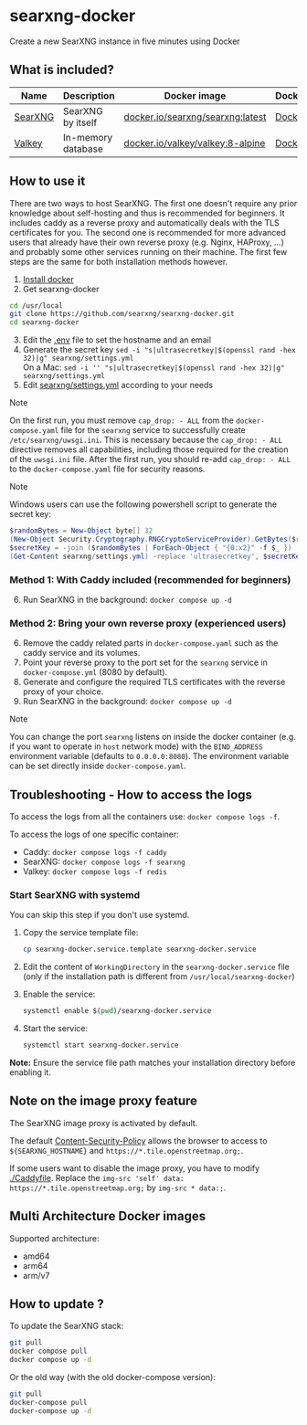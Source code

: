 # searxng-docker

Create a new SearXNG instance in five minutes using Docker

## What is included?

| Name | Description | Docker image | Dockerfile |
| -- | -- | -- | -- |
| [SearXNG](https://github.com/searxng/searxng) | SearXNG by itself                                              | [docker.io/searxng/searxng:latest](https://hub.docker.com/r/searxng/searxng) | [Dockerfile](https://github.com/searxng/searxng/blob/master/Dockerfile)               |
| [Valkey](https://github.com/valkey-io/valkey) | In-memory database                                             | [docker.io/valkey/valkey:8-alpine](https://hub.docker.com/r/valkey/valkey)        | [Dockerfile](https://github.com/valkey-io/valkey-container/blob/mainline/Dockerfile.template)             |

## How to use it
There are two ways to host SearXNG. The first one doesn't require any prior knowledge about self-hosting and thus is recommended for beginners. It includes caddy as a reverse proxy and automatically deals with the TLS certificates for you. The second one is recommended for more advanced users that already have their own reverse proxy (e.g. Nginx, HAProxy, ...) and probably some other services running on their machine. The first few steps are the same for both installation methods however.

1. [Install docker](https://docs.docker.com/install/)
2. Get searxng-docker
  ```sh
  cd /usr/local
  git clone https://github.com/searxng/searxng-docker.git
  cd searxng-docker
  ```
3. Edit the [.env](https://github.com/searxng/searxng-docker/blob/master/.env) file to set the hostname and an email
4. Generate the secret key `sed -i "s|ultrasecretkey|$(openssl rand -hex 32)|g" searxng/settings.yml`  
   On a Mac: `sed -i '' "s|ultrasecretkey|$(openssl rand -hex 32)|g" searxng/settings.yml`
5. Edit [searxng/settings.yml](https://github.com/searxng/searxng-docker/blob/master/searxng/settings.yml) according to your needs

> [!NOTE]
> On the first run, you must remove `cap_drop: - ALL` from the `docker-compose.yaml` file for the `searxng` service to successfully create `/etc/searxng/uwsgi.ini`. This is necessary because the `cap_drop: - ALL` directive removes all capabilities, including those required for the creation of the `uwsgi.ini` file. After the first run, you should re-add `cap_drop: - ALL` to the `docker-compose.yaml` file for security reasons.

> [!NOTE]
> Windows users can use the following powershell script to generate the secret key:
> ```powershell
> $randomBytes = New-Object byte[] 32
> (New-Object Security.Cryptography.RNGCryptoServiceProvider).GetBytes($randomBytes)
> $secretKey = -join ($randomBytes | ForEach-Object { "{0:x2}" -f $_ })
> (Get-Content searxng/settings.yml) -replace 'ultrasecretkey', $secretKey | Set-Content searxng/settings.yml
> ```

### Method 1: With Caddy included (recommended for beginners)
6. Run SearXNG in the background: `docker compose up -d`

### Method 2: Bring your own reverse proxy (experienced users)
6. Remove the caddy related parts in `docker-compose.yaml` such as the caddy service and its volumes.
7. Point your reverse proxy to the port set for the `searxng` service in `docker-compose.yml` (8080 by default).
8. Generate and configure the required TLS certificates with the reverse proxy of your choice.
9. Run SearXNG in the background: `docker compose up -d`

> [!NOTE]
> You can change the port `searxng` listens on inside the docker container (e.g. if you want to operate in `host` network mode) with the `BIND_ADDRESS` environment variable (defaults to `0.0.0.0:8080`). The environment variable can be set directly inside `docker-compose.yaml`.

## Troubleshooting - How to access the logs

To access the logs from all the containers use: `docker compose logs -f`.

To access the logs of one specific container:

- Caddy: `docker compose logs -f caddy`
- SearXNG: `docker compose logs -f searxng`
- Valkey: `docker compose logs -f redis`

### Start SearXNG with systemd

You can skip this step if you don't use systemd.
1. Copy the service template file:
   ```sh
   cp searxng-docker.service.template searxng-docker.service
   ```
  
2. Edit the content of ```WorkingDirectory``` in the ```searxng-docker.service``` file (only if the installation path is different from ```/usr/local/searxng-docker```)
   
3. Enable the service:
   ```sh
   systemctl enable $(pwd)/searxng-docker.service
   ```

4. Start the service:
   ```sh
   systemctl start searxng-docker.service
   ```

**Note:** Ensure the service file path matches your installation directory before enabling it.

## Note on the image proxy feature

The SearXNG image proxy is activated by default.

The default [Content-Security-Policy](https://developer.mozilla.org/en-US/docs/Web/HTTP/Headers/Content-Security-Policy) allows the browser to access to ```${SEARXNG_HOSTNAME}``` and ```https://*.tile.openstreetmap.org;```.

If some users want to disable the image proxy, you have to modify [./Caddyfile](https://github.com/searxng/searxng-docker/blob/master/Caddyfile). Replace the ```img-src 'self' data: https://*.tile.openstreetmap.org;``` by ```img-src * data:;```.

## Multi Architecture Docker images

Supported architecture:

- amd64
- arm64
- arm/v7

## How to update ?

To update the SearXNG stack:

```sh
git pull
docker compose pull
docker compose up -d
```

Or the old way (with the old docker-compose version):

```sh
git pull
docker-compose pull
docker-compose up -d
```
